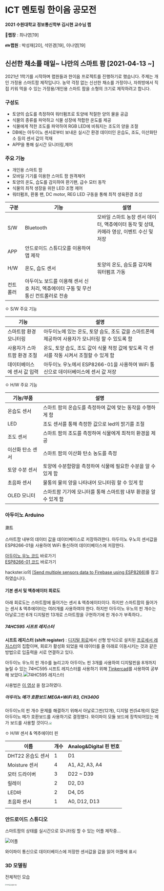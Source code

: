 # ICT 멘토링 한이음 공모전

**2021 수원대학교 정보통신학부 김시현 교수님 랩**

🤱**랩장** : 최나영[19]

👪**랩원** : 박성재[20], 석민경[19], 이나영[19]

## 신선한 채소를 매일~ 나만의 스마트 팜 [2021-04-13 ~]

 2021년 1학기를 시작하며 랩원들과 한이음 프로젝트를 진행하기로 했습니다. 주제는 개인 가정용 스마트팜 제작입니다. 농약 걱정 없는 신선한 채소를 가정이나, 자취방에서 직접 키워 먹을 수 있는 가정용/개인용 스마트 팜을 소형의 크기로 제작하려고 합니다.

### 구성도

- 토양의 습도를 측정하여 워터펌프로 토양에 적절한 양의 물을 공급
- 식물의 종류를 파악하고 식물 성장에 적합한 온도를 제공
- 식물에게 적한 조도를 파악하여 RGB LED에 비춰지는 조도의 양을 조절 
- DB에는 아두이노 센서로부터 보내온 실시간 환경 데이터인 온습도, 조도, 이산화탄소 등의 센서 값이 적재
- APP을 통해 실시간 모니터링,제어

### 주요 기능

- 개인용 스마트 팜
- 모바일 기기를 이용한 스마트 팜 원격제어
- 토양의 온도, 습도를 감지하여 환기팬, 급수 모터 동작
- 식물의 최적 생장을 위한 LED 조명 제어
- 워터펌프, 환풍 팬, DC motor, REG LED 구동을 통해 최적 생육환경 조성

| **구분** | **기능**                                                     | **설명**                                                     |
| -------- | ------------------------------------------------------------ | ------------------------------------------------------------ |
| S/W      | Bluetooth                                                    | 모바일 스마트 농장 센서 데이터, 액츄에이터 동작 및 상태, 카메라 영상, 이벤트 수신 및 저장 |
| APP      | 안드로이드 스튜디오를 이용하여 앱 제작                       |                                                              |
| H/W      | 온도, 습도 센서                                              | 토양의 온도, 습도를 감지해 워터펌프 가동                     |
| 컨트롤러 | 아두이노 보드를 이용해 센서 신호 처리,   엑츄에이터 구동 및 무선통신 컨트롤러로 전송 |                                                              |

 

  ㅇ S/W 주요 기능

| **기능**                     | **설명**                                                     |
| ---------------------------- | ------------------------------------------------------------ |
| 스마트팜 환경 모니터링       | 아두이노에 있는 온도, 토양 습도, 조도  값을 스마트폰에 제공하여 사용자가 모니터링 할 수 있도록 함 |
| 사용자가 스마트팜  환경 조절 | 온도, 토양 습도, 조도 값이 식물 적정  값에 맞도록 각 센서를 작동 시켜서 조절할 수 있게 함 |
| 데이터베이스에 센서 값 입력  | 아두이노 우노에서 ESP8266-01을 사용하여 WiFi 통신으로 데이터베이스에 센서 값 저장 |

 

  ㅇ H/W 주요 기능

| **기능/부품**    | **설명**                                                     |
| ---------------- | ------------------------------------------------------------ |
| 온습도 센서      | 스마트 팜의 온습도를 측정하여 값에 맞는 동작을 수행하게 함   |
| LED              | 조도 센서를 통해 측정한 값으로 led의 밝기를 조절             |
| 조도 센서        | 스마트 팜의 조도를 측정하여 식물에게 최적의 환경을 제공      |
| 이산화 탄소 센서 | 스마트 팜의 이산화 탄소 농도를 측정                          |
| 토양 수분 센서   | 토양에 수분함량을 측정하여 식물에 필요한 수분을 알 수 있게 함 |
| 초음파 센서      | 물통의 물의 양을 나타내어 모니터링 할 수 있게 함             |
| OLED 모니터      | 스마트팜 기기에 모니터를 통해 스마트팜 내부 환경을 알 수 있게 함 |

### 아두이노 Arduino

#### 코드

 스마트팜 내부의 데이터 값을 데이터베이스로 저장하려한다. 아두이노 우노의 센서값을 ESP8266-01을 사용하여 WiFi 통신하여 데이터베이스에 저장한다.

 [아두이노 우노 코드](Arduino/Arduino.ino) 바로가기   
 [ESP8266-01 코드](ESP8266/ESP8266.ino) 바로가기

hackster.io의 [[Send multiple sensors data to Firebase using ESP8266]](https://www.hackster.io/pulasthi-nanayakkara/send-multiple-sensors-data-to-firebase-using-esp8266-f2f38b)를 참고하였습니다.



#### 기본 센서 및 엑츄에이터 회로도

 아래 회로도는 스마트팜에 들어가는 센서 & 엑츄에이터이다. 하지만 스마트팜의 들어가는 센서 & 엑추에이터는 여러개를 사용하여야 한다. 하지만 아두이노 우노의 핀 개수는 아날로그핀 6개 디지털핀 13개로 스마트팜을 구현하기에 핀 개수가 부족하다.<img src="https://user-images.githubusercontent.com/88194064/132123562-54bd586a-bdab-43ac-8cf1-2b41392820c8.jpg" style="zoom:25%;" >



##### 74HC595 시프트 레지스터

 **시프트 레지스터 (shift register)** :  [디지털 회로](https://ko.wikipedia.org/wiki/디지털_회로)에서 선형 방식으로 설치된 [프로세서 레지스터](https://ko.wikipedia.org/wiki/프로세서_레지스터)의 집합이며, 회로가 활성화 되었을 때 데이터를 줄 아래로 이동시키는 것과 같은 방법으로 입출력을 서로 연결하고 있다.

 아두이노 우노의 핀 개수를 늘리고자 아두이노 핀 3개를 사용하여 디지털핀을 8개까지 늘릴 수 있는 74HC595 시프트 레지스터를 사용하기 위해 [Tinkercad](https://www.tinkercad.com/)를 사용하여 공부해 보았다.![74HC595 레지스터](https://user-images.githubusercontent.com/88194064/135709140-29308774-1847-4f1c-8253-161fcff635ac.png)

사용법은 [이 영상](https://www.youtube.com/watch?v=LJrWb9RuHdE) 을 참고하였다. 

##### 아두이노 메가 호환보드 MEGA+WiFi R3, CH340G

 아두이노의 핀 개수 문제를 해결하기 위해서 아날로그핀(12개), 디지털 핀(54개)이 많은 아두이노 메가 호환보드를 사용하기로 결정했다. 와이파이 모듈 보드에 장착되어있는 메가 보드를 사용할 것이다.<img src="https://user-images.githubusercontent.com/88194064/135709163-a8b912cc-e65e-4329-9927-cfc9c3199bed.jpg" style="zoom:50%;" >

   ㅇ H/W 센서 & 엑추에이터 핀

| 이름               | 개수 | Analog&Digital 핀 번호 |
| ------------------ | ---- | ---------------------- |
| DHT22 온습도  센서 | 1    | D1                     |
| Moisture 센서      | 4    | A1, A2, A3, A4         |
| 모터 드라이버      | 3    | D22 ~ D39              |
| 릴레이             | 2    | D2, D3                 |
| LED바              | 2    | D4, D5                 |
| 초음파 센서        | 1    | A0, D12, D13           |
|                    |      |                        |



### 안드로이드 스튜디오

 스마트팜의 상태를 실시간으로 모니터링 할 수 있는 어플 제작중...

![어플](https://user-images.githubusercontent.com/88194064/132038237-3c9280ab-3bf8-4c52-974f-b8e4689b0f63.jpg)

와이파이 통신으로 데이터베이스에 저장한 센서값을 값을 읽어 어플에 표시



### 3D 모델링

 전체적인 모습

<img src="https://user-images.githubusercontent.com/88194064/132092342-5b88e9db-416a-4cc9-a409-921db8c32cd9.png" alt="모델링" style="zoom:25%; float:left" /><img src="https://user-images.githubusercontent.com/88194064/132126049-0c73742e-6f68-404f-b4aa-3925d16798ca.gif" alt="모델링 영상" style="zoom:29%; float:left;" />























